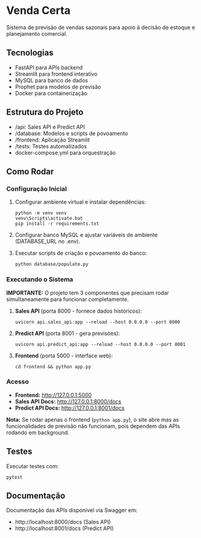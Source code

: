 # Venda Certa

Sistema de previsão de vendas sazonais para apoio à decisão de estoque e planejamento comercial.

## Tecnologias

- FastAPI para APIs backend
- Streamlit para frontend interativo
- MySQL para banco de dados
- Prophet para modelos de previsão
- Docker para containerização

## Estrutura do Projeto

- /api: Sales API e Predict API
- /database: Modelos e scripts de povoamento
- /frontend: Aplicação Streamlit
- /tests: Testes automatizados
- docker-compose.yml para orquestração

## Como Rodar

### Configuração Inicial
1. Configurar ambiente virtual e instalar dependências:
   ```
   python -m venv venv
   venv\Scripts\activate.bat
   pip install -r requirements.txt
   ```

2. Configurar banco MySQL e ajustar variáveis de ambiente (DATABASE_URL no .env).

3. Executar scripts de criação e povoamento do banco:
   ```
   python database/populate.py
   ```

### Executando o Sistema
**IMPORTANTE:** O projeto tem 3 componentes que precisam rodar simultaneamente para funcionar completamente.

1. **Sales API** (porta 8000 - fornece dados históricos):
   ```
   uvicorn api.sales_api:app --reload --host 0.0.0.0 --port 8000
   ```

2. **Predict API** (porta 8001 - gera previsões):
   ```
   uvicorn api.predict_api:app --reload --host 0.0.0.0 --port 8001
   ```

3. **Frontend** (porta 5000 - interface web):
   ```
   cd frontend && python app.py
   ```

### Acesso
- **Frontend:** http://127.0.0.1:5000
- **Sales API Docs:** http://127.0.0.1:8000/docs
- **Predict API Docs:** http://127.0.0.1:8001/docs

**Nota:** Se rodar apenas o frontend (`python app.py`), o site abre mas as funcionalidades de previsão não funcionam, pois dependem das APIs rodando em background.

## Testes

Executar testes com:
```
pytest
```

## Documentação

Documentação das APIs disponível via Swagger em:
- http://localhost:8000/docs (Sales API)
- http://localhost:8001/docs (Predict API)
